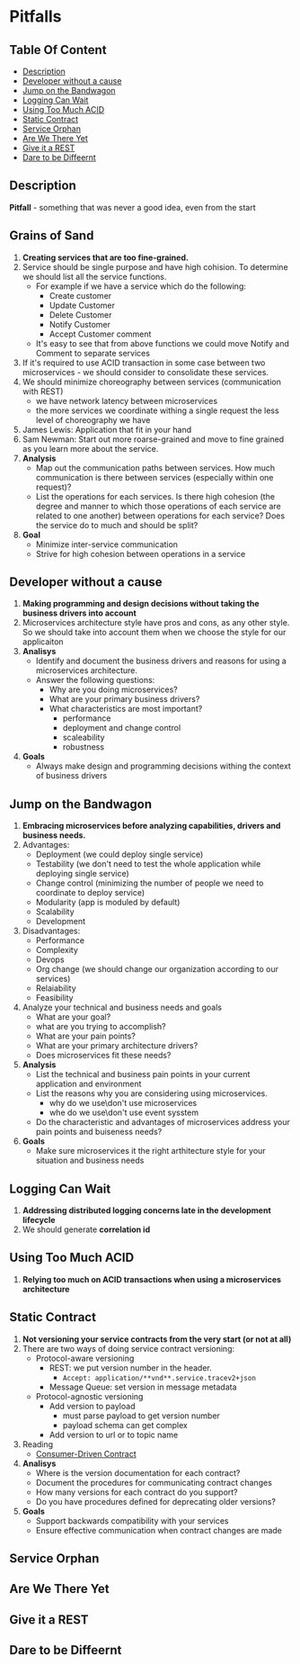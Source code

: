 # Pitfalls

## Table Of Content
- [Description](#description)
- [Developer without a cause](#developer-without-a-cause)
- [Jump on the Bandwagon](#jump-on-the-bandwagon)
- [Logging Can Wait](#logging-can-wait)
- [Using Too Much ACID](#using-too-much-acid)
- [Static Contract](#static-contract)
- [Service Orphan](#service-orphan)
- [Are We There Yet](#are-we-there-yet)
- [Give it a REST](#give-it-a-rest)
- [Dare to be Diffeernt](#date-to-be-different)

## Description
**Pitfall** - something that was never a good idea, even from the start

## Grains of Sand
1. **Creating services that are too fine-grained.**
1. Service should be single purpose and have high cohision. To determine we should list all the service functions.
    * For example if we have a service which do the following:
        * Create customer
        * Update Customer
        * Delete Customer
        * Notify Customer
        * Accept Customer comment
    * It's easy to see that from above functions we could move Notify and Comment to separate services
1. If it's required to use ACID transaction in some case between two microservices - we should consider to consolidate these services.
1. We should minimize choreography between services (communication with REST)
    * we have network latency between microservices
    * the more services we coordinate withing a single request the less level of choreography we have
1. James Lewis: Application that fit in your hand
1. Sam Newman: Start out more roarse-grained and move to fine grained as you learn more about the service.
1. **Analysis**
    * Map out the communication paths between services. How much communication is there between services (especially within one request)?
    * List the operations for each services. Is there high cohesion (the degree and manner to which those operations of each service are related to one another) between operations for each service? Does the service do to much and should be split?
1. **Goal**
    * Minimize inter-service communication
    * Strive for high cohesion between operations in a service


## Developer without a cause
1. **Making programming and design decisions without taking the business drivers into account**
1. Microservices architecture style have pros and cons, as any other style. So we should take into account them when we choose the style for our applicaiton
1. **Analisys**
    * Identify and document the business drivers and reasons for using a microservices architecture.
    * Answer the following questions:
        * Why are you doing microservices?
        * What are your primary business drivers?
        * What characteristics are most important?
            * performance
            * deployment and change control
            * scaleability
            * robustness
1. **Goals**
    * Always make design and programming decisions withing the context of business drivers

## Jump on the Bandwagon
1. **Embracing microservices before analyzing capabilities, drivers and business needs.**
1. Advantages:
    * Deployment (we could deploy single service)
    * Testability (we don't need to test the whole application while deploying single service)
    * Change control (minimizing the number of people we need to coordinate to deploy service)
    * Modularity (app is moduled by default)
    * Scalability
    * Development
1. Disadvantages:
    * Performance
    * Complexity
    * Devops
    * Org change (we should change our organization according to our services)
    * Relaiability
    * Feasibility
1. Analyze your technical and business needs and goals
    * What are your goal?
    * what are you trying to accomplish?
    * What are your pain points?
    * What are your primary architecture drivers?
    * Does microservices fit these needs?
1. **Analysis**
    * List the technical and business pain points in your current application and environment
    * List the reasons why you are considering using microservices.
        * why do we use\don't use microservices
        * whe do we use\don't use event sysstem
    * Do the characteristic and advantages of microservices address your pain points and buiseness needs?
1. **Goals**
    * Make sure microservices it the right arthitecture style for your situation and business needs

## Logging Can Wait
1. **Addressing distributed logging concerns late in the development lifecycle**
1. We should generate **correlation id**

## Using Too Much ACID
1. **Relying too much on ACID transactions when using a microservices architecture**


## Static Contract
1. **Not versioning your service contracts from the very start (or not at all)**
1. There are two ways of doing service contract versioning:
    * Protocol-aware versioning
        * REST: we put version number in the header.
            * `Accept: application/**vnd**.service.tracev2+json`
        * Message Queue: set version in message metadata
    * Protocol-agnostic versioning
        * Add version to payload
            * must parse payload to get version number
            * payload schema can get complex
        * Add version to url or to topic name
1. Reading
    * [Consumer-Driven Contract](https://martinfowler.com/articles/consumerDrivenContracts.html)
1. **Analisys**
    * Where is the version documentation for each contract?
    * Document the procedures for communicating contract changes
    * How many versions for each contract do you support?
    * Do you have procedures defined for deprecating older versions?
1. **Goals**
    * Support backwards compatibility with your services
    * Ensure effective communication when contract changes are made


## Service Orphan


## Are We There Yet


## Give it a REST


## Dare to be Diffeernt
